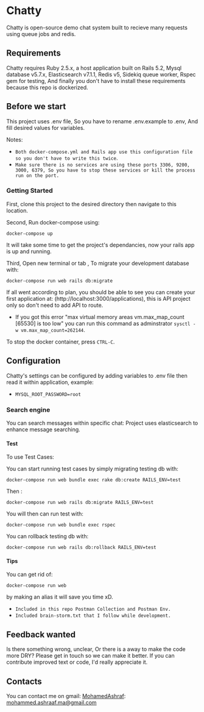 # Chatty 

Chatty is open-source demo chat system built to recieve many requests using queue jobs and redis.

## Requirements

Chatty requires Ruby 2.5.x, a host application built on Rails 5.2, Mysql database v5.7.x, Elasticsearch v7.1.1, Redis v5, Sidekiq queue worker, Rspec gem for testing, And finally you don't have to install these requirements because this repo is dockerized. 

## Before we start

This project uses .env file, So you have to rename .env.example to .env, And fill desired values for variables.

Notes: 

* `Both docker-compose.yml and Rails app use this configuration file so you don't have to write this twice`.
* `Make sure there is no services are using these ports 3306, 9200, 3000, 6379, So you have to stop these services or kill the process run on the port.`

### Getting Started

First, clone this project to the desired directory then navigate to this location.

Second, Run docker-compose using:

    docker-compose up
It will take some time to get the project's dependancies, now your rails app is up and running.

Third, Open new terminal or tab , To migrate your development database with:

    docker-compose run web rails db:migrate


If all went according to plan, you should be able to see you can create your first application at: (http://localhost:3000/applications), this is API project only so don't need to add API to route.

* If you got this error "max virtual memory areas vm.max_map_count [65530] is too low" you can run this command as adminstrator `sysctl -w vm.max_map_count=262144`.

To stop the docker container, press `CTRL-C`.

## Configuration

Chatty's settings can be configured by adding variables to .env file then read it within application, example:

* `MYSQL_ROOT_PASSWORD=root`

### Search engine

You can search messages within specific chat:
Project uses elasticsearch to enhance message searching.

#### Test

To use Test Cases:

You can start running test cases by simply migrating testing db with:

    docker-compose run web bundle exec rake db:create RAILS_ENV=test

Then : 

    docker-compose run web rails db:migrate RAILS_ENV=test

You will then can run test with:

    docker-compose run web bundle exec rspec

You can rollback testing db with:

    docker-compose run web rails db:rollback RAILS_ENV=test


#### Tips

You can get rid of:
    
    docker-compose run web

by making an alias it will save you time xD.

* `Included in this repo Postman Collection and Postman Env.`
* `Included brain-storm.txt that I follow while development.`

Feedback wanted
---------------

Is there something wrong, unclear, Or there is a away to make the code more DRY? Please get in touch so we can make it better. If you can contribute improved text or code, I'd really appreciate it.

Contacts
---------------
You can contact me on gmail:
[MohamedAshraf](mailto:mohammed.ashraaf.ma@gmail.com): mohammed.ashraaf.ma@gmail.com 